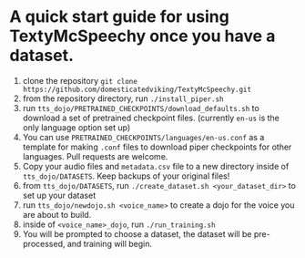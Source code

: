 # A quick start guide for using TextyMcSpeechy once you have a dataset.

1. clone the repository `git clone https://github.com/domesticatedviking/TextyMcSpeechy.git`
2. from the repository directory, run `./install_piper.sh`
3. run `tts_dojo/PRETRAINED_CHECKPOINTS/download_defaults.sh` to download a set of pretrained checkpoint files. (currently `en-us` is the only language option set up)
4. You can use `PRETRAINED_CHECKPOINTS/languages/en-us.conf` as a template for making `.conf` files to download piper checkpoints for other languages.  Pull requests are welcome.
5. Copy your audio files and `metadata.csv` file to a new directory inside of `tts_dojo/DATASETS`.  Keep backups of your original files!  
6. from `tts_dojo/DATASETS`, run `./create_dataset.sh <your_dataset_dir>` to set up your dataset
7. run `tts_dojo/newdojo.sh <voice_name>` to create a dojo for the voice you are about to build.
8. inside of `<voice_name>_dojo`, run `./run_training.sh`
9. You will be prompted to choose a dataset, the dataset will be pre-processed, and training will begin.
